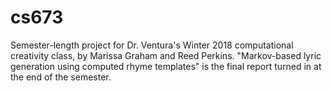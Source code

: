 # cs673

Semester-length project for Dr. Ventura's Winter 2018 computational creativity class, by Marissa Graham and Reed Perkins. "Markov-based lyric generation using computed rhyme templates" is the final report turned in at the end of the semester.
